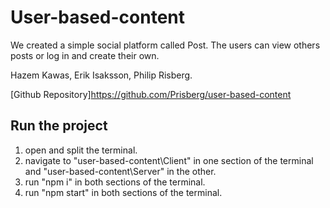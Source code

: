 # User-based-content

We created a simple social platform called Post. The users can view others posts or log in and create their own.

Hazem Kawas, Erik Isaksson, Philip Risberg.

[Github Repository]https://github.com/Prisberg/user-based-content

## Run the project
1. open and split the terminal.
2. navigate to "user-based-content\Client" in one section of the terminal and "user-based-content\Server" in the other.
3. run "npm i" in both sections of the terminal.
4. run "npm start" in both sections of the terminal.
